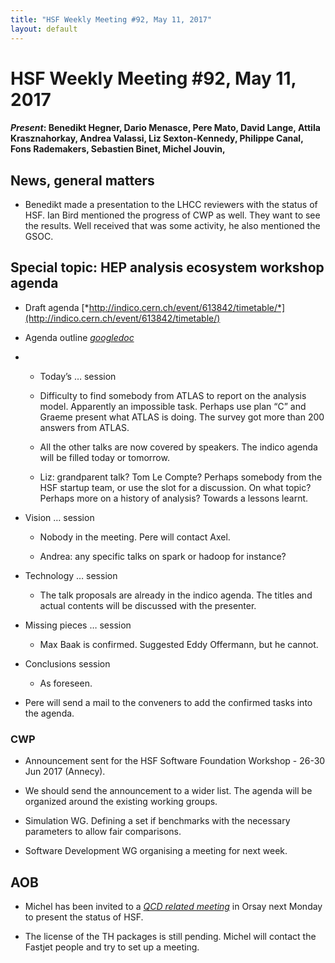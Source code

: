 ```yaml
---
title: "HSF Weekly Meeting #92, May 11, 2017"
layout: default
---
```


# HSF Weekly Meeting #92, May 11, 2017

#### *Present*: Benedikt Hegner, Dario Menasce, Pere Mato, David Lange, Attila Krasznahorkay, Andrea Valassi, Liz Sexton-Kennedy, Philippe Canal, Fons Rademakers, Sebastien Binet, Michel Jouvin, 

## News, general matters

-   Benedikt made a presentation to the LHCC reviewers with the status of HSF. Ian Bird mentioned the progress of CWP as well. They want to see the results. Well received that was some activity, he also mentioned the GSOC.

## Special topic: HEP analysis ecosystem workshop agenda

-   Draft agenda [*http://indico.cern.ch/event/613842/timetable/*](http://indico.cern.ch/event/613842/timetable/)

-   Agenda outline [*googledoc*](https://docs.google.com/document/d/1F2v4W5X216sXALToBTT-jT0fFkaIQhld2cqDnSqdv-I/edit?usp=sharing)

-   -   Today’s … session

    -   Difficulty to find somebody from ATLAS to report on the analysis model. Apparently an impossible task. Perhaps use plan “C” and Graeme present what ATLAS is doing. The survey got more than 200 answers from ATLAS.

    -   All the other talks are now covered by speakers. The indico agenda will be filled today or tomorrow.

    -   Liz: grandparent talk? Tom Le Compte? Perhaps somebody from the HSF startup team, or use the slot for a discussion. On what topic? Perhaps more on a history of analysis? Towards a lessons learnt.

-   Vision … session

    -   Nobody in the meeting. Pere will contact Axel.

    -   Andrea: any specific talks on spark or hadoop for instance?

-   Technology … session

    -   The talk proposals are already in the indico agenda. The titles and actual contents will be discussed with the presenter.

-   Missing pieces … session

    -   Max Baak is confirmed. Suggested Eddy Offermann, but he cannot.

-   Conclusions session

    -   As foreseen.

-   Pere will send a mail to the conveners to add the confirmed tasks into the agenda.

### CWP

-   Announcement sent for the HSF Software Foundation Workshop - 26-30 Jun 2017 (Annecy).

-   We should send the announcement to a wider list. The agenda will be organized around the existing working groups.

-   Simulation WG. Defining a set if benchmarks with the necessary parameters to allow fair comparisons.

-   Software Development WG organising a meeting for next week.

## AOB

-   Michel has been invited to a [*QCD related meeting*](https://indico.lal.in2p3.fr/event/3473/) in Orsay next Monday to present the status of HSF.

-   The license of the TH packages is still pending. Michel will contact the Fastjet people and try to set up a meeting.


